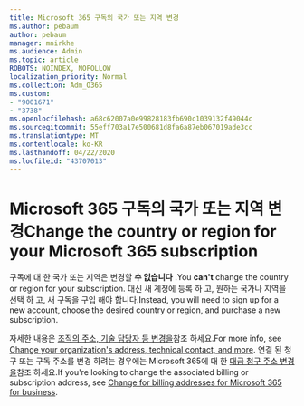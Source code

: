 ```yaml
---
title: Microsoft 365 구독의 국가 또는 지역 변경
ms.author: pebaum
author: pebaum
manager: mnirkhe
ms.audience: Admin
ms.topic: article
ROBOTS: NOINDEX, NOFOLLOW
localization_priority: Normal
ms.collection: Adm_O365
ms.custom:
- "9001671"
- "3738"
ms.openlocfilehash: a68c62007a0e99828183fb690c1039132f49044c
ms.sourcegitcommit: 55eff703a17e500681d8fa6a87eb067019ade3cc
ms.translationtype: MT
ms.contentlocale: ko-KR
ms.lasthandoff: 04/22/2020
ms.locfileid: "43707013"
---
```

# <a name="change-the-country-or-region-for-your-microsoft-365-subscription"></a><span data-ttu-id="b5c46-102">Microsoft 365 구독의 국가 또는 지역 변경</span><span class="sxs-lookup"><span data-stu-id="b5c46-102">Change the country or region for your Microsoft 365 subscription</span></span>

<span data-ttu-id="b5c46-103">구독에 대 한 국가 또는 지역은 변경할 **수 없습니다** .</span><span class="sxs-lookup"><span data-stu-id="b5c46-103">You **can't** change the country or region for your subscription.</span></span> <span data-ttu-id="b5c46-104">대신 새 계정에 등록 하 고, 원하는 국가나 지역을 선택 하 고, 새 구독을 구입 해야 합니다.</span><span class="sxs-lookup"><span data-stu-id="b5c46-104">Instead, you will need to sign up for a new account, choose the desired country or region, and purchase a new subscription.</span></span> 

<span data-ttu-id="b5c46-105">자세한 내용은 [조직의 주소, 기술 담당자 등 변경을](https://docs.microsoft.com/microsoft-365/admin/manage/change-address-contact-and-more?view=o365-worldwide)참조 하세요.</span><span class="sxs-lookup"><span data-stu-id="b5c46-105">For more info, see [Change your organization's address, technical contact, and more](https://docs.microsoft.com/microsoft-365/admin/manage/change-address-contact-and-more?view=o365-worldwide).</span></span> <span data-ttu-id="b5c46-106">연결 된 청구 또는 구독 주소를 변경 하려는 경우에는 Microsoft 365에 대 한 [대금 청구 주소 변경을](https://docs.microsoft.com/microsoft-365/commerce/billing-and-payments/change-your-billing-addresses?view=o365-worldwide)참조 하세요.</span><span class="sxs-lookup"><span data-stu-id="b5c46-106">If you're looking to change the associated billing or subscription address, see [Change for billing addresses for Microsoft 365 for business](https://docs.microsoft.com/microsoft-365/commerce/billing-and-payments/change-your-billing-addresses?view=o365-worldwide).</span></span> 
